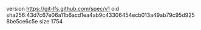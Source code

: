 version https://git-lfs.github.com/spec/v1
oid sha256:43d7c67e06a11b6acd1ea4ab9c43306454ecb013a49ab79c95d9258be5ce6c5e
size 1754
